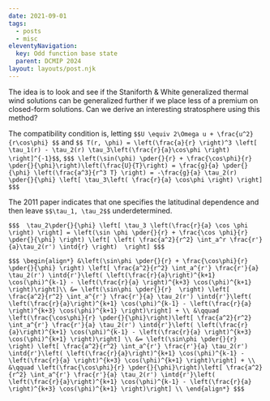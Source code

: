 ```yaml
---
date: 2021-09-01
tags:
  - posts
  - misc
eleventyNavigation:
  key: Odd function base state
  parent: DCMIP 2024
layout: layouts/post.njk
---
```


The idea is to look and see if the Staniforth & White generalized thermal wind solutions
can be generalized further if we place less of a premium on closed-form solutions.
Can we derive an interesting stratosphere using this method?

The compatibility condition is, letting `$$U \equiv 2\Omega u + \frac{u^2}{r\cos\phi} $$` and `$$ T(r, \phi) = \left(\frac{a}{r} \right)^3 \left[ \tau_1(r) - \tau_2(r) \tau_3\left(\frac{r}{a}\cos\phi \right) \right]^{-1}$$`,
`$$$ \left(\sin(\phi) \pder{}{r} + \frac{\cos\phi}{r} \pder{}{\phi}\right)\left(\frac{U}{T}\right) = \frac{g}{a} \pder{}{\phi} \left(\frac{a^3}{r^3 T} \right) = -\frac{g}{a} \tau_2(r) \pder{}{\phi} \left[ \tau_3\left( \frac{r}{a} \cos\phi \right) \right] $$$`

The 2011 paper indicates that one specifies the latitudinal dependence and then leave `$$\tau_1, \tau_2$$` underdetermined.

`$$$ 
\tau_2\pder{}{\phi} \left[ \tau_3 \left(\frac{r}{a} \cos \phi \right) \right] = \left(\sin \phi \pder{}{r} + \frac{\cos \phi}{r} \pder{}{\phi} \right) \left[ \left( \frac{a^2}{r^2} \int_a^r \frac{r'}{a}\tau_2(r') \intd{r} \right)  \right]
$$$`




`$$$
\begin{align*}
  &\left(\sin\phi \pder{}{r} + \frac{\cos\phi}{r} \pder{}{\phi} \right) \left[ \frac{a^2}{r^2} \int_a^{r'} \frac{r'}{a} \tau_2(r') \intd{r'}\left( \left(\frac{r}{a}\right)^{k+1} \cos(\phi)^{k-1} - \left(\frac{r}{a} \right)^{k+3} \cos(\phi)^{k+1} \right)\right]\\
  &= \left(\sin\phi \pder{}{r}  \right) \left[ \frac{a^2}{r^2} \int_a^{r'} \frac{r'}{a} \tau_2(r') \intd{r'}\left( \left(\frac{r}{a}\right)^{k+1} \cos(\phi)^{k-1} - \left(\frac{r}{a} \right)^{k+3} \cos(\phi)^{k+1} \right)\right] + \\
  &\qquad \left(\frac{\cos\phi}{r} \pder{}{\phi}\right)\left[ \frac{a^2}{r^2} \int_a^{r'} \frac{r'}{a} \tau_2(r') \intd{r'}\left( \left(\frac{r}{a}\right)^{k+1} \cos(\phi)^{k-1} - \left(\frac{r}{a} \right)^{k+3} \cos(\phi)^{k+1} \right)\right] \\
  &= \left(\sin\phi \pder{}{r}  \right) \left[ \frac{a^2}{r^2} \int_a^{r'} \frac{r'}{a} \tau_2(r') \intd{r'}\left( \left(\frac{r}{a}\right)^{k+1} \cos(\phi)^{k-1} - \left(\frac{r}{a} \right)^{k+3} \cos(\phi)^{k+1} \right)\right] + \\
  &\qquad \left(\frac{\cos\phi}{r} \pder{}{\phi}\right)\left[ \frac{a^2}{r^2} \int_a^{r'} \frac{r'}{a} \tau_2(r') \intd{r'}\left( \left(\frac{r}{a}\right)^{k+1} \cos(\phi)^{k-1} - \left(\frac{r}{a} \right)^{k+3} \cos(\phi)^{k+1} \right)\right] \\
\end{align*}
$$$`